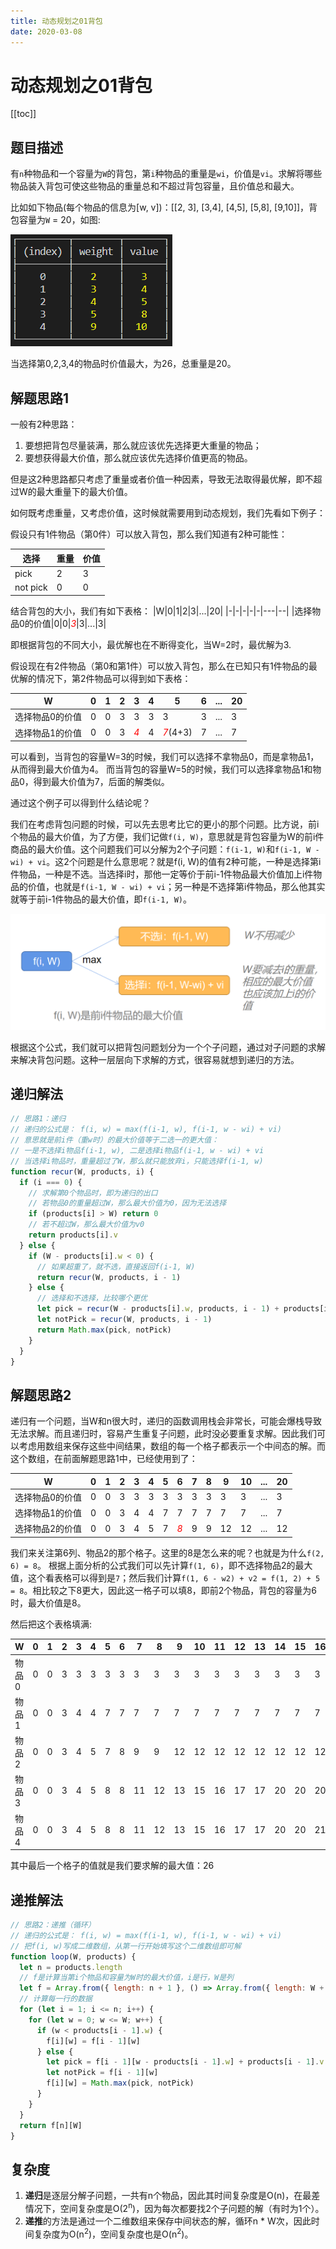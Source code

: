 ```yaml
---
title: 动态规划之01背包
date: 2020-03-08
---
```

# 动态规划之01背包

[[toc]]

## 题目描述
有`n`种物品和一个容量为`W`的背包，第`i`种物品的重量是`wi`，价值是`vi`。求解将哪些物品装入背包可使这些物品的重量总和不超过背包容量，且价值总和最大。

比如如下物品(每个物品的信息为[w, v])：[[2, 3], [3,4], [4,5], [5,8], [9,10]]，背包容量为`W` = 20，如图:

![](./images/2020-03-08-16-34-18.png)

当选择第0,2,3,4的物品时价值最大，为26，总重量是20。

## 解题思路1
一般有2种思路：
1. 要想把背包尽量装满，那么就应该优先选择更大重量的物品；
2. 要想获得最大价值，那么就应该优先选择价值更高的物品。

但是这2种思路都只考虑了重量或者价值一种因素，导致无法取得最优解，即不超过W的最大重量下的最大价值。

如何既考虑重量，又考虑价值，这时候就需要用到动态规划，我们先看如下例子：

假设只有1件物品（第0件）可以放入背包，那么我们知道有2种可能性：

|选择|重量|价值|
|----|----|---|
|pick|2|3|
|not pick|0|0|

结合背包的大小，我们有如下表格：
|W|0|1|2|3|...|20|
|-|-|-|-|-|---|--|
|选择物品0的价值|0|0|<i style="color:red">3</i>|3|...|3|

即根据背包的不同大小，最优解也在不断得变化，当W=2时，最优解为3.

假设现在有2件物品（第0和第1件）可以放入背包，那么在已知只有1件物品的最优解的情况下，第2件物品可以得到如下表格：

|W|0|1|2|3|4|5|6|...|20|
|-|-|-|-|-|-|-|-|---|--|
|选择物品0的价值|0|0|3|3|3|3|3|...|3|
|选择物品1的价值|0|0|3|<i style="color:red">4</i>|4|<i style="color:red">7</i>(4+3)|7|...|7|

可以看到，当背包的容量W=3的时候，我们可以选择不拿物品0，而是拿物品1，从而得到最大价值为4。
而当背包的容量W=5的时候，我们可以选择拿物品1和物品0，得到最大价值为7，后面的解类似。

通过这个例子可以得到什么结论呢？

我们在考虑背包问题的时候，可以先去思考比它的更小的那个问题。比方说，前i个物品的最大价值，为了方便，我们记做`f(i, W)`，意思就是背包容量为W的前i件商品的最大价值。这个问题我们可以分解为2个子问题：`f(i-1, W)`和`f(i-1, W - wi) + vi`。这2个问题是什么意思呢？就是f(i, W)的值有2种可能，一种是选择第i件物品，一种是不选。当选择i时，那他一定等价于前i-1件物品最大价值加上i件物品的价值，也就是`f(i-1, W - wi) + vi`；另一种是不选择第i件物品，那么他其实就等于前i-1件物品的最大价值，即`f(i-1, W)`。

![](./images/2020-03-08-17-40-24.png)

根据这个公式，我们就可以把背包问题划分为一个个子问题，通过对子问题的求解来解决背包问题。这种一层层向下求解的方式，很容易就想到递归的方法。

## 递归解法
```javascript
// 思路1：递归
// 递归的公式是： f(i, w) = max(f(i-1, w), f(i-1, w - wi) + vi)
// 意思就是前i件（重w时）的最大价值等于二选一的更大值：
// 一是不选择i物品f(i-1, w), 二是选择i物品f(i-1, w - wi) + vi
// 当选择i物品时，重量超过了W，那么就只能放弃i，只能选择f(i-1, w)
function recur(W, products, i) {
  if (i === 0) {
    // 求解第0个物品时，即为递归的出口
    // 若物品0的重量超过W，那么最大价值为0，因为无法选择
    if (products[i] > W) return 0
    // 若不超过W，那么最大价值为v0
    return products[i].v
  } else {
    if (W - products[i].w < 0) {
      // 如果超重了，就不选，直接返回f(i-1, W)
      return recur(W, products, i - 1)
    } else {
      // 选择和不选择，比较哪个更优
      let pick = recur(W - products[i].w, products, i - 1) + products[i].v
      let notPick = recur(W, products, i - 1)
      return Math.max(pick, notPick)
    }
  }
}
```
## 解题思路2
递归有一个问题，当W和n很大时，递归的函数调用栈会非常长，可能会爆栈导致无法求解。而且递归时，容易产生重复子问题，此时没必要重复求解。因此我们可以考虑用数组来保存这些中间结果，数组的每一个格子都表示一个中间态的解。而这个数组，在前面解题思路1中，已经使用到了：

|W|0|1|2|3|4|5|6|7|8|9|10|...|20|
|-|-|-|-|-|-|-|-|-|-|-|--|---|--|
|选择物品0的价值|0|0|3|3|3|3|3|3|3|3|3|...|3|
|选择物品1的价值|0|0|3|4|4|7|7|7|7|7|7|...|7|
|选择物品2的价值|0|0|3|4|5|7|<i style="color:red">8</i>|9|9|12|12|...|12|

我们来关注第6列、物品2的那个格子。这里的8是怎么来的呢？也就是为什么`f(2, 6) = 8`。
根据上面分析的公式我们可以先计算`f(1, 6)`，即不选择物品2的最大值，这个看表格可以得到是`7`；然后我们计算`f(1, 6 - w2) + v2 = f(1, 2) + 5 = 8`。相比较之下8更大，因此这一格子可以填8，即前2个物品，背包的容量为6时，最大价值是8。

然后把这个表格填满:

|W  |0|1|2|3|4|5|6 |7 |8 |9 |10|11|12|13|14|15|16|17|18|19|20|
|-----|-|-|-|-|-|-|--|--|--|--|--|--|--|--|--|--|--|--|--|--|--|
|物品0|0|0|3|3|3|3|3 |3 |3 |3 |3 |3 |3 |3 |3 |3 |3 |3 |3 |3 |3 |
|物品1|0|0|3|4|4|7|7 |7 |7 |7 |7 |7 |7 |7 |7 |7 |7 |7 |7 |7 |7 |
|物品2|0|0|3|4|5|7|8 |9 |9 |12|12|12|12|12|12|12|12|12|12|12|12|
|物品3|0|0|3|4|5|8|8 |11|12|13|15|16|17|17|20|20|20|20|20|20|20|
|物品4|0|0|3|4|5|8|8 |11|12|13|15|16|17|17|20|20|21|22|23|25|26|

其中最后一个格子的值就是我们要求解的最大值：26

## 递推解法
```javascript
// 思路2：递推（循环）
// 递归的公式是： f(i, w) = max(f(i-1, w), f(i-1, w - wi) + vi)
// 把f(i, w)写成二维数组，从第一行开始填写这个二维数组即可解
function loop(W, products) {
  let n = products.length
  // f是计算当第i个物品和容量为W时的最大价值，i是行，W是列
  let f = Array.from({ length: n + 1 }, () => Array.from({ length: W + 1 }, () => 0))
  // 计算每一行的数据
  for (let i = 1; i <= n; i++) {
    for (let w = 0; w <= W; w++) {
      if (w < products[i - 1].w) {
        f[i][w] = f[i - 1][w]
      } else {
        let pick = f[i - 1][w - products[i - 1].w] + products[i - 1].v
        let notPick = f[i - 1][w]
        f[i][w] = Math.max(pick, notPick)
      }
    }
  }
  return f[n][W]
}
```
## 复杂度
1. **递归**是逐层分解子问题，一共有n个物品，因此其时间复杂度是O(n)，在最差情况下，空间复杂度是O(2<sup>n</sup>)，因为每次都要找2个子问题的解（有时为1个）。
2. **递推**的方法是通过一个二维数组来保存中间状态的解，循环n * W次，因此时间复杂度为O(n<sup>2</sup>)，空间复杂度也是O(n<sup>2</sup>)。